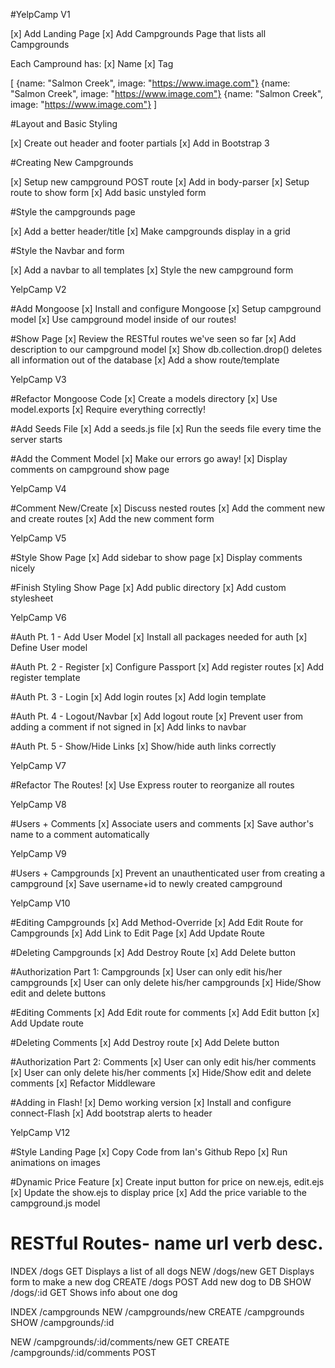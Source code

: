 #YelpCamp V1

[x] Add Landing Page
[x] Add Campgrounds Page that lists all Campgrounds

Each Campround has:
[x] Name
[x] Tag

[
  {name: "Salmon Creek", image: "https://www.image.com"}
  {name: "Salmon Creek", image: "https://www.image.com"}
  {name: "Salmon Creek", image: "https://www.image.com"}
]

#Layout and Basic Styling 

[x] Create out header and footer partials
[x] Add in Bootstrap 3

#Creating New Campgrounds

[x] Setup new campground POST route
[x] Add in body-parser
[x] Setup route to show form
[x] Add basic unstyled form

#Style the campgrounds page 

[x] Add a better header/title
[x] Make campgrounds display in a grid

#Style the Navbar and form

[x] Add a navbar to all templates
[x] Style the new campground form


YelpCamp V2

#Add Mongoose
[x] Install and configure Mongoose
[x] Setup campground model
[x] Use campground model inside of our routes!

#Show Page
[x] Review the RESTful routes we've seen so far
[x] Add description to our campground model 
[x] Show db.collection.drop() deletes all information out of the database
[x] Add a show route/template 


YelpCamp V3

#Refactor Mongoose Code 
[x] Create a models directory
[x] Use model.exports
[x] Require everything correctly!

#Add Seeds File
[x] Add a seeds.js file 
[x] Run the seeds file every time the server starts

#Add the Comment Model 
[x] Make our errors go away!
[x] Display comments on campground show page


YelpCamp V4

#Comment New/Create 
[x] Discuss nested routes
[x] Add the comment new and create routes 
[x] Add the new comment form


YelpCamp V5

#Style Show Page
[x] Add sidebar to show page
[x] Display comments nicely

#Finish Styling Show Page 
[x] Add public directory
[x] Add custom stylesheet


YelpCamp V6

#Auth Pt. 1 - Add User Model
[x] Install all packages needed for auth
[x] Define User model 

#Auth Pt. 2 - Register
[x] Configure Passport
[x] Add register routes
[x] Add register template

#Auth Pt. 3 - Login
[x] Add login routes
[x] Add login template 

#Auth Pt. 4 - Logout/Navbar
[x] Add logout route
[x] Prevent user from adding a comment if not signed in
[x] Add links to navbar

#Auth Pt. 5 - Show/Hide Links
[x] Show/hide auth links correctly


YelpCamp V7

#Refactor The Routes!
[x] Use Express router to reorganize all routes


YelpCamp V8

#Users + Comments
[x] Associate users and comments
[x] Save author's name to a comment automatically


YelpCamp V9

#Users + Campgrounds 
[x] Prevent an unauthenticated user from creating a campground
[x] Save username+id to newly created campground


YelpCamp V10

#Editing Campgrounds 
[x] Add Method-Override
[x] Add Edit Route for Campgrounds 
[x] Add Link to Edit Page 
[x] Add Update Route

#Deleting Campgrounds
[x] Add Destroy Route 
[x] Add Delete button

#Authorization Part 1: Campgrounds
[x] User can only edit his/her campgrounds
[x] User can only delete his/her campgrounds 
[x] Hide/Show edit and delete buttons 

#Editing Comments
[x] Add Edit route for comments 
[x] Add Edit button 
[x] Add Update route

#Deleting Comments
[x] Add Destroy route
[x] Add Delete button

#Authorization Part 2: Comments
[x] User can only edit his/her comments
[x] User can only delete his/her comments 
[x] Hide/Show edit and delete comments 
[x] Refactor Middleware

#Adding in Flash!
[x] Demo working version
[x] Install and configure connect-Flash
[x] Add bootstrap alerts to header


YelpCamp V12

#Style Landing Page
[x] Copy Code from Ian's Github Repo
[x] Run animations on images

#Dynamic Price Feature
[x] Create input button for price on new.ejs, edit.ejs
[x] Update the show.ejs to display price
[x] Add the price variable to the campground.js model




RESTful Routes-
name     url        verb    desc.
=====================================
INDEX   /dogs       GET     Displays a list of all dogs
NEW     /dogs/new   GET     Displays form to make a new dog
CREATE  /dogs       POST    Add new dog to DB
SHOW    /dogs/:id   GET     Shows info about one dog

INDEX  /campgrounds
NEW    /campgrounds/new
CREATE /campgrounds
SHOW   /campgrounds/:id

NEW    /campgrounds/:id/comments/new  GET
CREATE /campgrounds/:id/comments  POST 